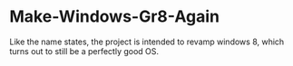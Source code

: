 # Make-Windows-Gr8-Again
Like the name states, the project is intended to revamp windows 8, which turns out to still be a perfectly good OS.
